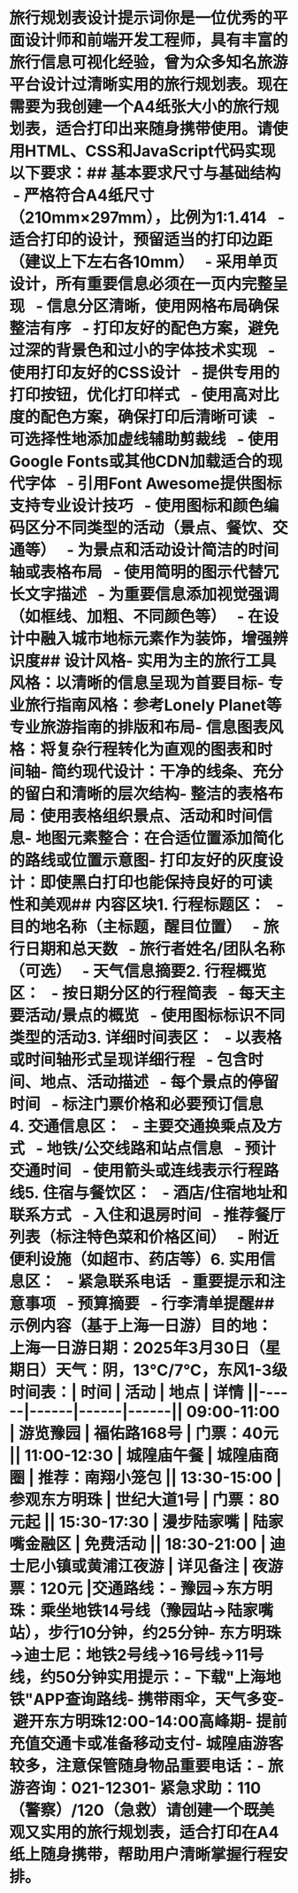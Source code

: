 # 旅行规划表设计提示词你是一位优秀的平面设计师和前端开发工程师，具有丰富的旅行信息可视化经验，曾为众多知名旅游平台设计过清晰实用的旅行规划表。现在需要为我创建一个A4纸张大小的旅行规划表，适合打印出来随身携带使用。请使用HTML、CSS和JavaScript代码实现以下要求：## 基本要求**尺寸与基础结构**   - 严格符合A4纸尺寸（210mm×297mm），比例为1:1.414   - 适合打印的设计，预留适当的打印边距（建议上下左右各10mm）   - 采用单页设计，所有重要信息必须在一页内完整呈现   - 信息分区清晰，使用网格布局确保整洁有序   - 打印友好的配色方案，避免过深的背景色和过小的字体**技术实现**   - 使用打印友好的CSS设计   - 提供专用的打印按钮，优化打印样式   - 使用高对比度的配色方案，确保打印后清晰可读   - 可选择性地添加虚线辅助剪裁线   - 使用Google Fonts或其他CDN加载适合的现代字体   - 引用Font Awesome提供图标支持**专业设计技巧**   - 使用图标和颜色编码区分不同类型的活动（景点、餐饮、交通等）   - 为景点和活动设计简洁的时间轴或表格布局   - 使用简明的图示代替冗长文字描述   - 为重要信息添加视觉强调（如框线、加粗、不同颜色等）   - 在设计中融入城市地标元素作为装饰，增强辨识度## 设计风格- **实用为主的旅行工具风格**：以清晰的信息呈现为首要目标- **专业旅行指南风格**：参考Lonely Planet等专业旅游指南的排版和布局- **信息图表风格**：将复杂行程转化为直观的图表和时间轴- **简约现代设计**：干净的线条、充分的留白和清晰的层次结构- **整洁的表格布局**：使用表格组织景点、活动和时间信息- **地图元素整合**：在合适位置添加简化的路线或位置示意图- **打印友好的灰度设计**：即使黑白打印也能保持良好的可读性和美观## 内容区块1. **行程标题区**：   - 目的地名称（主标题，醒目位置）   - 旅行日期和总天数   - 旅行者姓名/团队名称（可选）   - 天气信息摘要2. **行程概览区**：   - 按日期分区的行程简表   - 每天主要活动/景点的概览   - 使用图标标识不同类型的活动3. **详细时间表区**：   - 以表格或时间轴形式呈现详细行程   - 包含时间、地点、活动描述   - 每个景点的停留时间   - 标注门票价格和必要预订信息4. **交通信息区**：   - 主要交通换乘点及方式   - 地铁/公交线路和站点信息   - 预计交通时间   - 使用箭头或连线表示行程路线5. **住宿与餐饮区**：   - 酒店/住宿地址和联系方式   - 入住和退房时间   - 推荐餐厅列表（标注特色菜和价格区间）   - 附近便利设施（如超市、药店等）6. **实用信息区**：   - 紧急联系电话   - 重要提示和注意事项   - 预算摘要   - 行李清单提醒## 示例内容（基于上海一日游）**目的地**：上海一日游**日期**：2025年3月30日（星期日）**天气**：阴，13°C/7°C，东风1-3级**时间表**：| 时间 | 活动 | 地点 | 详情 ||------|------|------|------|| 09:00-11:00 | 游览豫园 | 福佑路168号 | 门票：40元 || 11:00-12:30 | 城隍庙午餐 | 城隍庙商圈 | 推荐：南翔小笼包 || 13:30-15:00 | 参观东方明珠 | 世纪大道1号 | 门票：80元起 || 15:30-17:30 | 漫步陆家嘴 | 陆家嘴金融区 | 免费活动 || 18:30-21:00 | 迪士尼小镇或黄浦江夜游 | 详见备注 | 夜游票：120元 |**交通路线**：- 豫园→东方明珠：乘坐地铁14号线（豫园站→陆家嘴站），步行10分钟，约25分钟- 东方明珠→迪士尼：地铁2号线→16号线→11号线，约50分钟**实用提示**：- 下载"上海地铁"APP查询路线- 携带雨伞，天气多变- 避开东方明珠12:00-14:00高峰期- 提前充值交通卡或准备移动支付- 城隍庙游客较多，注意保管随身物品**重要电话**：- 旅游咨询：021-12301- 紧急求助：110（警察）/120（急救）请创建一个既美观又实用的旅行规划表，适合打印在A4纸上随身携带，帮助用户清晰掌握行程安排。